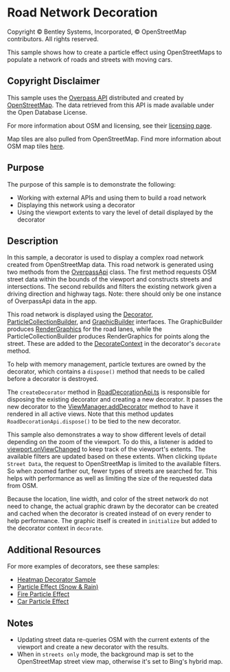 # Road Network Decoration

Copyright © Bentley Systems, Incorporated, © OpenStreetMap contributors. All rights reserved.

This sample shows how to create a particle effect using OpenStreetMaps to populate a network of roads and streets with moving cars.

## Copyright Disclaimer

This sample uses the [Overpass API](https://wiki.openstreetmap.org/wiki/Overpass_API) distributed and created by [OpenStreetMap](https://www.openstreetmap.org/). The data retrieved from this API is made available under the Open Database License.

For more information about OSM and licensing, see their [licensing page](https://www.openstreetmap.org/copyright).

Map tiles are also pulled from OpenStreetMap. Find more information about OSM map tiles [here](https://wiki.openstreetmap.org/wiki/Tiles).

## Purpose

The purpose of this sample is to demonstrate the following:

* Working with external APIs and using them to build a road network
* Displaying this network using a decorator
* Using the viewport extents to vary the level of detail displayed by the decorator

## Description

In this sample, a decorator is used to display a complex road network created from OpenStreetMap data. This road network is generated using two methods from the [OverpassApi](./open-street-map/OverpassApi.ts) class. The first method requests OSM street data within the bounds of the viewport and constructs streets and intersections. The second rebuilds and filters the existing network given a driving direction and highway tags. Note: there should only be one instance of OverpassApi data in the app.

This road network is displayed using the [Decorator](https://www.itwinjs.org/reference/core-frontend/views/decorator/), [ParticleCollectionBuilder](https://www.itwinjs.org/reference/core-frontend/rendering/particlecollectionbuilder/), and [GraphicBuilder](https://www.itwinjs.org/reference/core-frontend/rendering/graphicbuilder/) interfaces. The GraphicBuilder produces [RenderGraphics](https://www.itwinjs.org/reference/core-frontend/rendering/rendergraphic/) for the road lanes, while the ParticleCollectionBuilder produces RenderGraphics for points along the street. These are added to the [DecorateContext](https://www.itwinjs.org/reference/core-frontend/rendering/decoratecontext) in the decorator's `decorate` method.

To help with memory management, particle textures are owned by the decorator, which contains a `dispose()` method that needs to be called before a decorator is destroyed.

The `createDecorator` method in [RoadDecorationApi.ts]("./RoadDecorationApi.ts") is responsible for disposing the existing decorator and creating a new decorator. It passes the new decorator to the [ViewManager.addDecorator](https://www.itwinjs.org/reference/core-frontend/views/viewmanager/adddecorator/) method to have it rendered in all active views. Note that this method updates `RoadDecorationApi.dispose()` to be tied to the new decorator.

This sample also demonstrates a way to show different levels of detail depending on the zoom of the viewport. To do this, a listener is added to [viewport.onViewChanged](https://www.itwinjs.org/reference/core-frontend/views/viewport/onviewchanged/) to keep track of the viewport's extents. The available filters are updated based on these extents. When clicking `Update Street Data`, the request to OpenStreetMap is limited to the available filters. So when zoomed farther out, fewer types of streets are searched for. This helps with performance as well as limiting the size of the requested data from OSM.

Because the location, line width, and color of the street network do not need to change, the actual graphic drawn by the decorator can be created and cached when the decorator is created instead of on every render to help performance. The graphic itself is created in `initialize` but added to the decorator context in `decorate`.

## Additional Resources

For more examples of decorators, see these samples:

* [Heatmap Decorator Sample](../Heatmap%20Decorator/readme.md)
* [Particle Effect (Snow & Rain)](../Snow%20and%20Rain%20Particle%20Effect/readme.md)
* [Fire Particle Effect](../Fire%20Particle%20Effect/readme.md)
* [Car Particle Effect](../Car%20Particle%20Effect/readme.md)

## Notes

* Updating street data re-queries OSM with the current extents of the viewport and create a new decorator with the results.
* When in `streets only` mode, the background map is set to the OpenStreetMap street view map, otherwise it's set to Bing's hybrid map.
